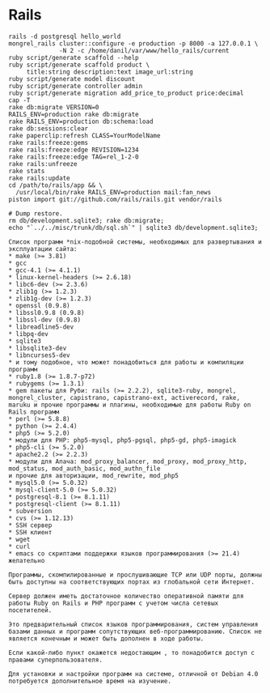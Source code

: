 <!--*- coding: utf-8-unix; -*-->
Rails
=====

    rails -d postgresql hello_world
    mongrel_rails cluster::configure -e production -p 8000 -a 127.0.0.1 \
                  -N 2 -c /home/danil/var/www/hello_rails/current
    ruby script/generate scaffold --help
    ruby script/generate scaffold product \
         title:string description:text image_url:string
    ruby script/generate model discount
    ruby script/generate controller admin
    ruby script/generate migration add_price_to_product price:decimal
    cap -T
    rake db:migrate VERSION=0
    RAILS_ENV=production rake db:migrate
    rake RAILS_ENV=production db:schema:load
    rake db:sessions:clear
    rake paperclip:refresh CLASS=YourModelName
    rake rails:freeze:gems
    rake rails:freeze:edge REVISION=1234
    rake rails:freeze:edge TAG=rel_1-2-0
    rake rails:unfreeze
    rake stats
    rake rails:update
    cd /path/to/rails/app && \
      /usr/local/bin/rake RAILS_ENV=production mail:fan_news
    piston import git://github.com/rails/rails.git vendor/rails

    # Dump restore.
    rm db/development.sqlite3; rake db:migrate;
    echo "`../../misc/trunk/db/sql.sh`" | sqlite3 db/development.sqlite3;

    Список программ *nix-подобной системы, необходимых для развертывания и
    эксплуатации сайта:
    * make (>= 3.81)
    * gcc
    * gcc-4.1 (>= 4.1.1)
    * linux-kernel-headers (>= 2.6.18)
    * libc6-dev (>= 2.3.6)
    * zlib1g (>= 1.2.3)
    * zlib1g-dev (>= 1.2.3)
    * openssl (0.9.8)
    * libssl0.9.8 (0.9.8)
    * libssl-dev (0.9.8)
    * libreadline5-dev
    * libpq-dev
    * sqlite3
    * libsqlite3-dev
    * libncurses5-dev
    * и тому подобное, что может понадобиться для работы и компиляции программ
    * ruby1.8 (>= 1.8.7-p72)
    * rubygems (>= 1.3.1)
    * gem пакеты для Руби: rails (>= 2.2.2), sqlite3-ruby, mongrel,
    mongrel_cluster, capistrano, capistrano-ext, activerecord, rake,
    maruku и прочие программы и плагины, необходимые для работы Ruby on
    Rails программ
    * perl (>= 5.8.8)
    * python (>= 2.4.4)
    * php5 (>= 5.2.0)
    * модули для PHP: php5-mysql, php5-pgsql, php5-gd, php5-imagick
    * php5-cli (>= 5.2.0)
    * apache2.2 (>= 2.2.3)
    * модули для Апача: mod_proxy_balancer, mod_proxy, mod_proxy_http,
    mod_status, mod_auth_basic, mod_authn_file
    и прочие для авторизации, mod_rewrite, mod_php5
    * mysql5.0 (>= 5.0.32)
    * mysql-client-5.0 (>= 5.0.32)
    * postgresql-8.1 (>= 8.1.11)
    * postgresql-client (>= 8.1.11)
    * subversion
    * cvs (>= 1.12.13)
    * SSH сервер
    * SSH клиент
    * wget
    * curl
    * emacs со скриптами поддержки языков программирования (>= 21.4) желательно

    Программы, скомпилированные и прослушивающие TCP или UDP порты, должны
    быть доступны на соответствующих портах из глобальной сети Интернет.

    Сервер должен иметь достаточное количество оперативной памяти для
    работы Ruby on Rails и PHP программ с учетом числа сетевых
    посетителей.

    Это предварительный список языков программирования, систем управления
    базами данных и программ сопутствующих веб-программированию. Список не
    является конечным и может быть дополнен в ходе работы.

    Если какой-либо пункт окажется недостающим , то понадобится доступ с
    правами суперпользователя.

    Для установки и настройки программ на системе, отличной от Debian 4.0
    потребуется дополнительное время на изучение.
